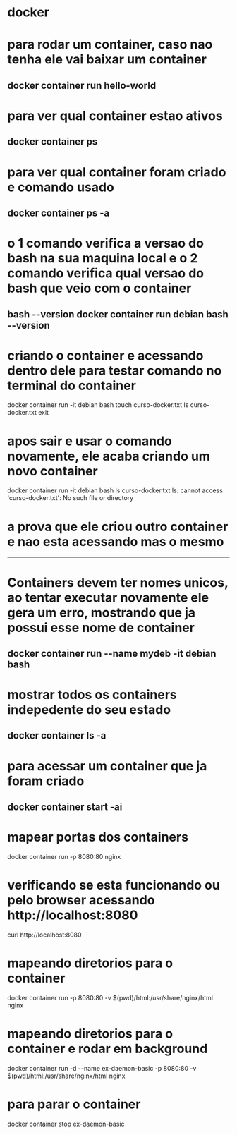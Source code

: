 # docker

# para rodar um container, caso nao tenha ele vai baixar um container
docker container run hello-world
-----------------------------------------------------------------------------------------------------------------
# para ver qual container estao ativos
docker container ps
-----------------------------------------------------------------------------------------------------------------

# para ver qual container foram criado e comando usado
docker container ps -a
-----------------------------------------------------------------------------------------------------------------

# o 1 comando verifica a versao do bash na sua maquina local e o 2 comando verifica qual versao do bash que veio com o container
bash --version
docker container run debian bash --version
-----------------------------------------------------------------------------------------------------------------

# criando o container e acessando dentro dele para testar comando no terminal do container
docker container run -it debian bash
touch curso-docker.txt
ls curso-docker.txt
exit
# apos sair e usar o comando <run> novamente, ele acaba criando um novo container
docker container run -it debian bash
ls curso-docker.txt
ls: cannot access 'curso-docker.txt': No such file or directory
# a prova que ele criou outro container e nao esta acessando mas o mesmo
-----------------------------------------------------------------------------------------------------------------

# Containers devem ter nomes unicos, ao tentar executar novamente ele gera um erro, mostrando que ja possui esse nome de container
docker container run --name  mydeb -it debian bash
-----------------------------------------------------------------------------------------------------------------
# mostrar todos os containers indepedente do seu estado
docker container ls -a
-----------------------------------------------------------------------------------------------------------------

# para acessar um container que ja foram criado
docker container start -ai <nome>
-----------------------------------------------------------------------------------------------------------------

# mapear portas dos containers
docker container run -p 8080:80 nginx
# verificando se esta funcionando ou pelo browser acessando http://localhost:8080
curl http://localhost:8080

# mapeando diretorios para o container
docker container run -p 8080:80 -v $(pwd)/html:/usr/share/nginx/html nginx

# mapeando diretorios para o container e rodar em background
docker container run -d --name ex-daemon-basic -p 8080:80 -v $(pwd)/html:/usr/share/nginx/html nginx
# para parar o container 
docker container stop ex-daemon-basic